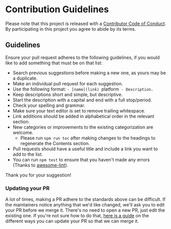 # Contribution Guidelines

Please note that this project is released with a [Contributor Code of Conduct](../code-of-conduct.md). By participating in this project you agree to abide by its terms.

## Guidelines

Ensure your pull request adheres to the following guidelines, if you would like to add something that must be on that list:

- Search previous suggestions before making a new one, as yours may be a duplicate.
- Make an individual pull request for each suggestion.
- Use the following format: `- [name](link) `platform` - Description.`
- Keep descriptions short and simple, but descriptive.
- Start the description with a capital and end with a full stop/period.
- Check your spelling and grammar.
- Make sure your text editor is set to remove trailing whitespace.
- Link additions should be added in alphabetical order in the relevant section.
- New categories or improvements to the existing categorization are welcome.
  - Please run `npm run toc` after making changes to the headings to regenerate the Contents section.
- Pull requests should have a useful title and include a link you want to add to the list.
- You can run `npm test` to ensure that you haven't made any errors (Thanks to [awesome-lint](https://github.com/sindresorhus/awesome-lint)).

Thank you for your suggestion!

### Updating your PR

A lot of times, making a PR adhere to the standards above can be difficult. If the maintainers notice anything that we'd like changed, we'll ask you to edit your PR before we merge it. There's no need to open a new PR, just edit the existing one. If you're not sure how to do that, [here is a guide](https://github.com/RichardLitt/docs/blob/master/amending-a-commit-guide.md) on the different ways you can update your PR so that we can merge it.
